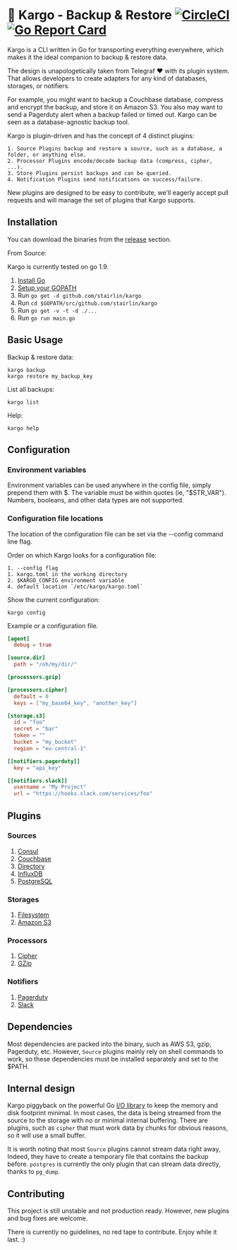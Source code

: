 # 🚢 Kargo - Backup & Restore [![CircleCI](https://circleci.com/gh/stairlin/kargo.svg?style=svg&circle-token=a0e2b657eb18a1c303535c8d122ba8a09d0a9f98)](https://circleci.com/gh/stairlin/kargo) [![Go Report Card](https://goreportcard.com/badge/github.com/stairlin/kargo)](https://goreportcard.com/report/github.com/stairlin/kargo)

Kargo is a CLI written in Go for transporting everything everywhere, which makes it the ideal companion to backup & restore data.

The design is unapologetically taken from Telegraf ❤️ with its plugin system. That allows developers to create adapters for any kind of databases, storages, or notifiers.

For example, you might want to backup a Couchbase database, compress and encrypt the backup, and store it on Amazon S3. You also may want to send a Pagerduty alert when a backup failed or timed out. Kargo can be seen as a database-agnostic backup tool.

Kargo is plugin-driven and has the concept of 4 distinct plugins:

    1. Source Plugins backup and restore a source, such as a database, a folder, or anything else.
    2. Processor Plugins encode/decode backup data (compress, cipher, ...).
    3. Store Plugins persist backups and can be queried.
    4. Notification Plugins send notifications on success/failure.

New plugins are designed to be easy to contribute, we'll eagerly accept pull requests and will manage the set of plugins that Kargo supports.

## Installation

You can download the binaries from the [release](https://github.com/stairlin/kargo/releases) section.

From Source:

Kargo is currently tested on go 1.9.

1. [Install Go](https://golang.org/doc/install)
2. [Setup your GOPATH](https://golang.org/doc/code.html#GOPATH)
3. Run `go get -d github.com/stairlin/kargo`
4. Run `cd $GOPATH/src/github.com/stairlin/kargo`
5. Run `go get -v -t -d ./...`
6. Run `go run main.go`

## Basic Usage

Backup & restore data:

```shell
kargo backup
kargo restore my_backup_key
```

List all backups:

```shell
kargo list
```

Help:

```shell
kargo help
```


## Configuration

### Environment variables

Environment variables can be used anywhere in the config file, simply prepend them with $. The variable must be within quotes (ie, "$STR_VAR"). Numbers, booleans, and other data types are not supported.

### Configuration file locations

The location of the configuration file can be set via the --config command line flag.

Order on which Kargo looks for a configuration file:

    1. --config flag
    1. kargo.toml in the working directory
    2. $KARGO_CONFIG environment variable
    4. default location `/etc/kargo/kargo.toml`

Show the current configuration:

```shell
kargo config
```

Example or a configuration file.

```toml
[agent]
  debug = true

[source.dir]
  path = "/oh/my/dir/"

[processors.gzip]

[processors.cipher]
  default = 0
  keys = ["my_base64_key", "another_key"]

[storage.s3]
  id = "foo"
  secret = "bar"
  token = ""
  bucket = "my_bucket"
  region = "eu-central-1"

[[notifiers.pagerduty]]
  key = "api_key"

[[notifiers.slack]]
  username = "My Project"
  url = "https://hooks.slack.com/services/foo"
```

## Plugins

### Sources

1. [Consul](./plugin/source/consul)
2. [Couchbase](./plugin/source/couchbase)
3. [Directory](./plugin/source/dir)
4. [InfluxDB](./plugin/source/influxdb)
5. [PostgreSQL](./plugin/source/postgresql)

### Storages

1. [Filesystem](./plugin/storage/fs)
2. [Amazon S3](./plugin/storage/s3)

### Processors

1. [Cipher](./plugin/process/cipher)
2. [GZip](./plugin/process/gzip)

### Notifiers

1. [Pagerduty](./plugin/notification/pagerduty)
2. [Slack](./plugin/notification/slack)

## Dependencies

Most dependencies are packed into the binary, such as AWS S3, gzip, Pagerduty, etc. However, `Source` plugins mainly rely on shell commands to work, so these dependencies must be installed separately and set to the $PATH.

## Internal design

Kargo piggyback on the powerful Go [I/O library](https://golang.org/pkg/io/) to keep the memory and disk footprint minimal. In most cases, the data is being streamed from the source to the storage with no or minimal internal buffering. There are plugins, such as `cipher` that must work data by chunks for obvious reasons, so it will use
a small buffer.

It is worth noting that most `Source` plugins cannot stream data right away, Indeed, they have to create a temporary file that contains the backup before. `postgres` is currently the only plugin that can stream data directly, thanks to `pg_dump`.

## Contributing

This project is still unstable and not production ready. However, new plugins and bug fixes are welcome.

There is currently no guidelines, no red tape to contribute. Enjoy while it last. :)